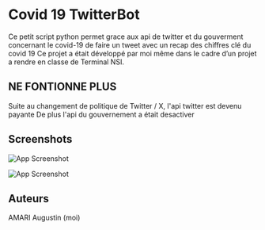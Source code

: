 
# Covid 19 TwitterBot

Ce petit script python permet grace aux api de twitter et du gouverment concernant le covid-19 de faire un tweet avec un recap des chiffres clé du covid 19
Ce projet a était développé par moi même dans le cadre d’un projet a rendre en classe de Terminal NSI.




## NE FONTIONNE PLUS

Suite au changement de politique de Twitter / X, l'api twitter est devenu payante 
De plus l'api du gouvernement a était desactiver  

## Screenshots

![App Screenshot](https://media.discordapp.net/attachments/783328608634011691/1152531659388887081/image.png?width=928&height=537)

![App Screenshot](https://cdn.discordapp.com/attachments/783328608634011691/1152532005393813585/image.png)
## Auteurs

AMARI Augustin (moi)
 
 
